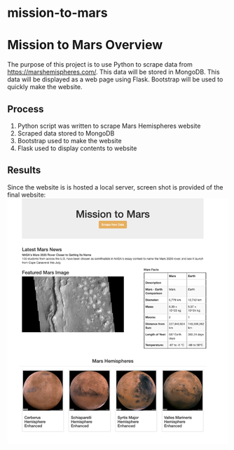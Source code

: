 # mission-to-mars
# Mission to Mars Overview
The purpose of this project is to use Python to scrape data from https://marshemispheres.com/. This data will be stored in MongoDB. This data will be displayed as a web page using Flask. Bootstrap will be used to quickly make the website.



## Process
1. Python script was written to scrape Mars Hemispheres website
2. Scraped data stored to MongoDB
3. Bootstrap used to make the website
4. Flask used to display contents to website

## Results

Since the website is is hosted a local server, screen shot is provided of the final website:
![alt text](https://raw.githubusercontent.com/hdolci/mission-to-mars/main/Mission%20to%20Mars%20site.png)       

